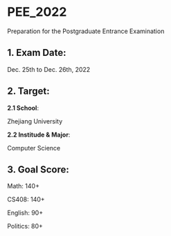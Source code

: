# PEE_2022
  Preparation for the Postgraduate Entrance Examination

## 1. Exam Date:
  Dec. 25th to Dec. 26th, 2022

## 2. Target:
**2.1 School**:

Zhejiang University

**2.2 Institude & Major**:

Computer Science 

## 3. Goal Score:
Math: 140+

CS408: 140+

English: 90+

Politics: 80+
